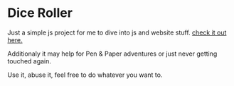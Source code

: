 # Dice Roller

Just a simple js project for me to dive into js and website stuff. [check it out here.](https://htmlpreview.github.io/?https://github.com/llotz/dice-roller/blob/master/src/index.html)

Additionaly it may help for Pen & Paper adventures or just never getting touched again.

Use it, abuse it, feel free to do whatever you want to.
